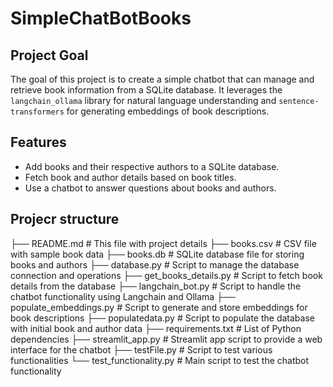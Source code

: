 # SimpleChatBotBooks

## Project Goal

The goal of this project is to create a simple chatbot that can manage and retrieve book information from a SQLite database. It leverages the `langchain_ollama` library for natural language understanding and `sentence-transformers` for generating embeddings of book descriptions.

## Features

- Add books and their respective authors to a SQLite database.
- Fetch book and author details based on book titles.
- Use a chatbot to answer questions about books and authors.

## Projecr structure

├── README.md                   # This file with project details
├── books.csv                   # CSV file with sample book data
├── books.db                    # SQLite database file for storing books and authors
├── database.py                 # Script to manage the database connection and operations
├── get_books_details.py        # Script to fetch book details from the database
├── langchain_bot.py            # Script to handle the chatbot functionality using Langchain and Ollama
├── populate_embeddings.py      # Script to generate and store embeddings for book descriptions
├── populatedata.py             # Script to populate the database with initial book and author data
├── requirements.txt            # List of Python dependencies
├── streamlit_app.py            # Streamlit app script to provide a web interface for the chatbot
├── testFile.py                 # Script to test various functionalities
└── test_functionality.py       # Main script to test the chatbot functionality
